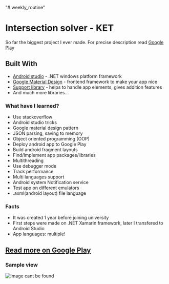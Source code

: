 "# weekly_routine" 
# Intersection solver - KET

So far the biggest project I ever made. For precise description read [Google Play](https://play.google.com/store/apps/details?id=com.armandasalmd.weeklyroutine&rdid=com.armandasalmd.weeklyroutine)

## Built With

* [Android studio](https://developer.android.com/studio/) - .NET windows platform framework
* [Google Material Design](https://material.io/develop/android/) - frontend framework to make your app nice
* [Support library](https://developer.android.com/topic/libraries/support-library/) - helps to handle app elements, gives addition features
* And much more libraries...

### What have I learned?

* Use stackoverflow
* Android studio tricks
* Google material design pattern
* JSON parsing, saving to memory
* Object oriented programming (OOP)
* Deploy android app to Google Play
* Build android fragment layouts
* Find/Implement app packages/libraries
* Multithreading
* Use debugger mode
* Track performance
* Multi languages support
* Android system Notification service
* Test app on different emulators
* .axml(android layout) file language 

### Facts

* It was created 1 year before joining university
* First steps were made on .NET Xamarin framework, later I transfered to Android Studio
* App languages: multiple!

## [Read more on Google Play](https://play.google.com/store/apps/details?id=com.armandasalmd.weeklyroutine&rdid=com.armandasalmd.weeklyroutine)

### Sample view

![image cant be found](https://lh3.googleusercontent.com/Mq7-wPBKMZCaEZw5i4CDSl58hSn5ZZGiYixKf6clPAxP_W5sEpbLK6Eef7jVEcCSKcw=w1920-h969-rw)

